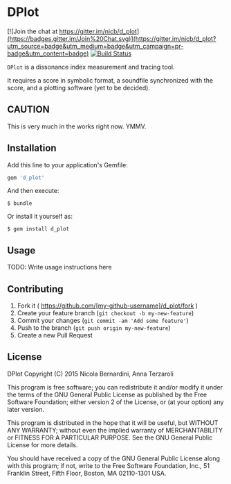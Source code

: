 # DPlot

[![Join the chat at https://gitter.im/nicb/d_plot](https://badges.gitter.im/Join%20Chat.svg)](https://gitter.im/nicb/d_plot?utm_source=badge&utm_medium=badge&utm_campaign=pr-badge&utm_content=badge)
[![Build Status](https://travis-ci.org/nicb/d_plot.svg?branch=master)](https://travis-ci.org/nicb/d_plot)

`DPlot` is a dissonance index measurement and tracing tool.

It requires a score in symbolic format, a soundfile synchronized with the
score, and a plotting software (yet to be decided).

## CAUTION

This is very much in the works right now. YMMV.

## Installation

Add this line to your application's Gemfile:

```ruby
gem 'd_plot'
```

And then execute:

    $ bundle

Or install it yourself as:

    $ gem install d_plot

## Usage

TODO: Write usage instructions here

## Contributing

1. Fork it ( https://github.com/[my-github-username]/d_plot/fork )
2. Create your feature branch (`git checkout -b my-new-feature`)
3. Commit your changes (`git commit -am 'Add some feature'`)
4. Push to the branch (`git push origin my-new-feature`)
5. Create a new Pull Request

## License

DPlot
Copyright (C) 2015 Nicola Bernardini, Anna Terzaroli

This program is free software; you can redistribute it and/or modify
it under the terms of the GNU General Public License as published by
the Free Software Foundation; either version 2 of the License, or
(at your option) any later version.

This program is distributed in the hope that it will be useful,
but WITHOUT ANY WARRANTY; without even the implied warranty of
MERCHANTABILITY or FITNESS FOR A PARTICULAR PURPOSE.  See the
GNU General Public License for more details.

You should have received a copy of the GNU General Public License along
with this program; if not, write to the Free Software Foundation, Inc.,
51 Franklin Street, Fifth Floor, Boston, MA 02110-1301 USA.
